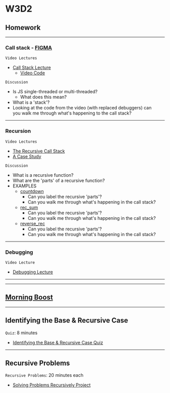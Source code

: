 # W3D2

## Homework 

---

### Call stack - [FIGMA]

`Video Lectures`

- [Call Stack Lecture]
  - [Video Code](./code-it-out/call_stack.js)

`Discussion`

- Is JS single-threaded or multi-threaded?
  - What does this mean?
- What is a 'stack'?
- Looking at the code from the video (with replaced debuggers) can\
you walk me through what's happening to the call stack?

---

### Recursion

`Video Lectures`

- [The Recursive Call Stack]
- [A Case Study]

`Discussion`

- What is a recursive function?
- What are the 'parts' of a recursive function?
- EXAMPLES
  - [countdown](./code-it-out/countdown.js)
    - Can you label the recursive 'parts'?
    - Can you walk me through what's happening in the call stack?
  - [rec_sum](./code-it-out/rec_sum.js)
    - Can you label the recursive 'parts'?
    - Can you walk me through what's happening in the call stack?
  - [reverse_rec](./code-it-out/reverse_rec.js)
    - Can you label the recursive 'parts'?
    - Can you walk me through what's happening in the call stack?

---

### Debugging

`Video Lecture`

- [Debugging Lecture]

---
---


## [Morning Boost]

---

## Identifying the Base & Recursive Case

`Quiz`: 8 minutes

- [Identifying the Base & Recursive Case Quiz]

---

## Recursive Problems

`Recursive Problems`: 20 minutes each

- [Solving Problems Recursively Project]

<!-- constant links -->
[FIGMA]: https://www.figma.com/file/UMWdZXSOPlm3rRSXSNzEAf/Callstack?node-id=0%3A1
<!-- per cohort -->
[Morning Boost]: https://open.appacademy.io/learn/js-py---aug-2022-cohort-1-online/week-3---intro-to-javascript/tuesday-morning-boost
[Call Stack Lecture]: https://open.appacademy.io/learn/js-py---aug-2022-cohort-1-online/week-3---intro-to-javascript/call-stack-lecture
[The Recursive Call Stack]: https://open.appacademy.io/learn/js-py---aug-2022-cohort-1-online/week-3---intro-to-javascript/the-recursive-call-stack
[A Case Study]: https://open.appacademy.io/learn/js-py---aug-2022-cohort-1-online/week-3---intro-to-javascript/a-case-study
[Debugging Lecture]: https://open.appacademy.io/learn/js-py---aug-2022-cohort-1-online/week-3---intro-to-javascript/debugging-walkthrough
[Identifying the Base & Recursive Case Quiz]: https://open.appacademy.io/learn/js-py---aug-2022-cohort-1-online/week-3---recursion--iifes--and-asynchronous-js/identifying-the-base---recursive-case-quiz
[Solving Problems Recursively Project]: https://open.appacademy.io/learn/js-py---aug-2022-cohort-1-online/week-3---recursion--iifes--and-asynchronous-js/solving-problems-recursively-project
